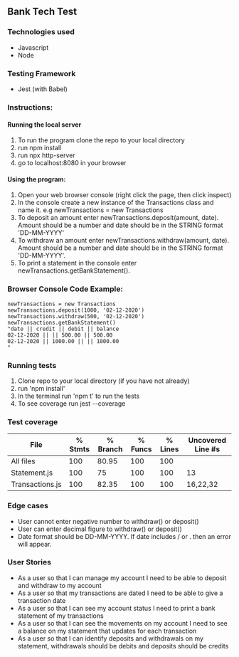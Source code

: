 ## Bank Tech Test

### Technologies used
- Javascript
- Node

### Testing Framework
- Jest (with Babel)

### Instructions:
#### Running the local server
1. To run the program clone the repo to your local directory
2. run npm install
3. run npx http-server
4. go to localhost:8080 in your browser

#### Using the program:
1. Open your web browser console (right click the page, then click inspect)
2. In the console create a new instance of the Transactions class and name it.  e.g newTransactions = new Transactions
3. To deposit an amount enter newTransactions.deposit(amount, date).  Amount should be a number and date should be in the STRING format 'DD-MM-YYYY'
4. To withdraw an amount enter newTransactions.withdraw(amount, date).  Amount should be a number and date should be in the STRING format 'DD-MM-YYYY'.
5. To print a statement in the console enter newTransactions.getBankStatement().  

### Browser Console Code Example:
```
newTransactions = new Transactions
newTransactions.deposit(1000, '02-12-2020')
newTransactions.withdraw(500, '02-12-2020')
newTransactions.getBankStatement()
"date || credit || debit || balance
02-12-2020 || || 500.00 || 500.00
02-12-2020 || 1000.00 || || 1000.00
"
```

### Running tests
1. Clone repo to your local directory (if you have not already)
2. run 'npm install'
3. In the terminal run 'npm t' to run the tests
4. To see coverage run jest --coverage

### Test coverage

File             | % Stmts | % Branch | % Funcs | % Lines | Uncovered Line #s
-----------------|---------|----------|---------|---------|-------------------
All files        |     100 |    80.95 |     100 |     100 |                   
 Statement.js    |     100 |       75 |     100 |     100 | 13                
 Transactions.js |     100 |    82.35 |     100 |     100 | 16,22,32          


### Edge cases
- User cannot enter negative number to withdraw() or deposit()
- User can enter decimal figure to withdraw() or deposit()
- Date format should be DD-MM-YYYY.  If date includes / or . then an error will appear.  

### User Stories
- As a user so that I can manage my account I need to be able to deposit and withdraw to my account
- As a user so that my transactions are dated I need to be able to give a transaction date
- As a user so that I can see my account status I need to print a bank statement of my transactions
- As a user so that I can see the movements on my account I need to see a balance on my statement that updates for each transaction
- As a user so that I can identify deposits and withdrawals on my statement, withdrawals should be debits and deposits should be credits

